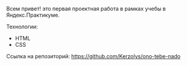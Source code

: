 Всем привет!
это первая проектная работа в рамках учебы в Яндекс.Практикуме.

Технологии:
- HTML
- CSS

Ссылка на репозиторий:
https://github.com/Kerzolys/ono-tebe-nado

